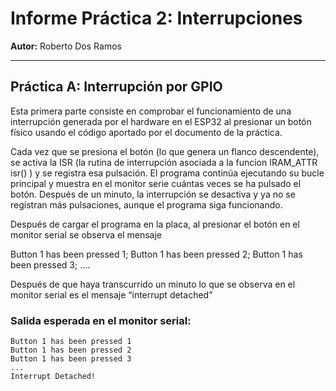 
# Informe Práctica 2: Interrupciones  
**Autor:** Roberto Dos Ramos  

---

## Práctica A: Interrupción por GPIO  

Esta primera parte consiste en comprobar el funcionamiento de una interrupción generada por el hardware en el ESP32 al presionar un botón físico usando el código aportado por el documento de la práctica. 

Cada vez que se presiona el botón (lo que genera un flanco descendente), se activa la ISR (la rutina de interrupción asociada a la funcion IRAM_ATTR isr() ) y se registra esa pulsación. El programa continúa ejecutando su bucle principal y muestra en el monitor serie cuántas veces se ha pulsado el botón. Después de un minuto, la interrupción se desactiva y ya no se registran más pulsaciones, aunque el programa siga funcionando.

Después de cargar el programa en la placa, al presionar el botón en el monitor serial se observa el mensaje

Button 1 has been pressed 1;
Button 1 has been pressed 2;
Button 1 has been pressed 3;
….

Después de que haya transcurrido un minuto lo que se observa en el monitor serial es el mensaje “interrupt detached”


### Salida esperada en el monitor serial:
```
Button 1 has been pressed 1
Button 1 has been pressed 2
Button 1 has been pressed 3
...
Interrupt Detached!
```



